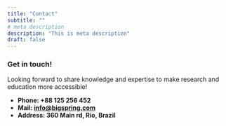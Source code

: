 ```yaml
---
title: "Contact"
subtitle: ""
# meta description
description: "This is meta description"
draft: false
---
```



### Get in touch!

Looking forward to share knowledge and expertise to make research and education more accessible!

* **Phone: +88 125 256 452** 
* **Mail: info@bigspring.com**
* **Address: 360 Main rd, Rio, Brazil**